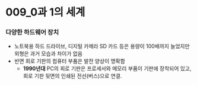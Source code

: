 # 009_0과 1의 세계 #
### 다양한 하드웨어 장치 ###
* 노트북용 하드 드라이브, 디지털 카메라 SD 카드 등은 용량이 100배까지 늘었지만 외형은 과거 모습과 차이가 없음
* 반면 회로 기판의 컴퓨터 부품은 발전 양상이 명확함
  * **1990년대** PC의 회로 기판은 프로세서와 메모리 부품이 기판에 장착되어 있고, 회로 기판 뒷면의 인쇄된 전선(버스)으로 연결.
